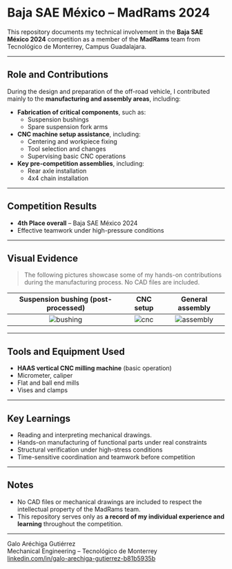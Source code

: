 # Baja SAE México – MadRams 2024

This repository documents my technical involvement in the **Baja SAE México 2024** competition as a member of the **MadRams** team from Tecnológico de Monterrey, Campus Guadalajara.

---

## Role and Contributions

During the design and preparation of the off-road vehicle, I contributed mainly to the **manufacturing and assembly areas**, including:

- **Fabrication of critical components**, such as:
  - Suspension bushings
  - Spare suspension fork arms
- **CNC machine setup assistance**, including:
  - Centering and workpiece fixing
  - Tool selection and changes
  - Supervising basic CNC operations
- **Key pre-competition assemblies**, including:
  - Rear axle installation
  - 4x4 chain installation 

---

## Competition Results

- **4th Place overall** – Baja SAE México 2024
- Effective teamwork under high-pressure conditions

---

## Visual Evidence

> The following pictures showcase some of my hands-on contributions during the manufacturing process. No CAD files are included.

| Suspension bushing (post-processed) | CNC setup | General assembly |
|:--:|:--:|:--:|
| ![bushing](images/bushing.jpg) | ![cnc](images/cnc-setup.jpg) | ![assembly](images/assembly.jpg) |

---

## Tools and Equipment Used

- **HAAS vertical CNC milling machine** (basic operation)
- Micrometer, caliper
- Flat and ball end mills
- Vises and clamps

---

## Key Learnings

- Reading and interpreting mechanical drawings.
- Hands-on manufacturing of functional parts under real constraints
- Structural verification under high-stress conditions
- Time-sensitive coordination and teamwork before competition

---

## Notes

- No CAD files or mechanical drawings are included to respect the intellectual property of the MadRams team.
- This repository serves only as **a record of my individual experience and learning** throughout the competition.

---

Galo Aréchiga Gutiérrez  
Mechanical Engineering – Tecnológico de Monterrey  
[linkedin.com/in/galo-arechiga-gutierrez-b81b5935b](https://linkedin.com/in/galo-arechiga-gutierrez-b81b5935b)
